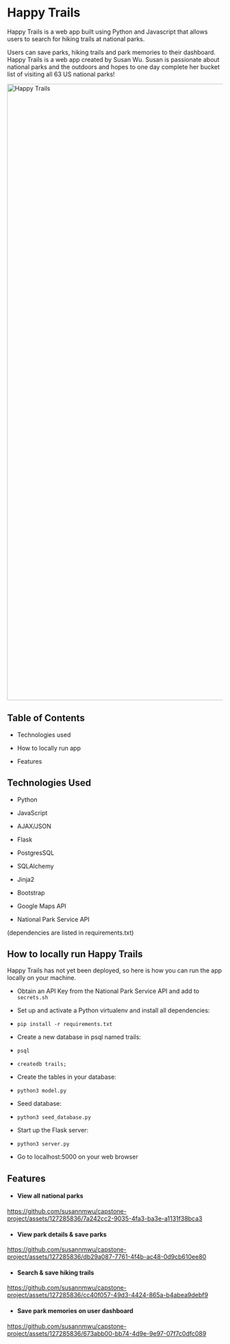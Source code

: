 # Happy Trails

Happy Trails is a web app built using Python and Javascript that allows users to search for hiking trails at national parks.

Users can save parks, hiking trails and park memories to their dashboard. Happy Trails is a web app created by Susan Wu. Susan is passionate about national parks and the outdoors and hopes to one day complete her bucket list of visiting all 63 US national parks!

<img width="1436" alt="Happy Trails" src="https://github.com/susannmwu/capstone-project/assets/127285836/384f9f43-d65f-46ce-9d37-a9bdcb65792a">

## Table of Contents

- Technologies used

- How to locally run app

- Features

## Technologies Used

- Python

- JavaScript

- AJAX/JSON

- Flask

- PostgresSQL

- SQLAlchemy

- Jinja2

- Bootstrap

- Google Maps API

- National Park Service API

(dependencies are listed in requirements.txt)

## How to locally run Happy Trails

Happy Trails has not yet been deployed, so here is how you can run the app locally on your machine.

- Obtain an API Key from the National Park Service API and add to `secrets.sh`

- Set up and activate a Python virtualenv and install all dependencies:

- `pip install -r requirements.txt`

- Create a new database in psql named trails:

- `psql`

- `createdb trails;`

- Create the tables in your database:

- `python3 model.py`

- Seed database:

- `python3 seed_database.py`

- Start up the Flask server:

- `python3 server.py`

- Go to localhost:5000 on your web browser

## Features

- #### View all national parks

https://github.com/susannmwu/capstone-project/assets/127285836/7a242cc2-9035-4fa3-ba3e-a1131f38bca3

- #### View park details & save parks

https://github.com/susannmwu/capstone-project/assets/127285836/db29a087-7761-4f4b-ac48-0d9cb610ee80

- #### Search & save hiking trails

https://github.com/susannmwu/capstone-project/assets/127285836/cc40f057-49d3-4424-865a-b4abea9debf9

- #### Save park memories on user dashboard

https://github.com/susannmwu/capstone-project/assets/127285836/673abb00-bb74-4d9e-9e97-07f7c0dfc089
